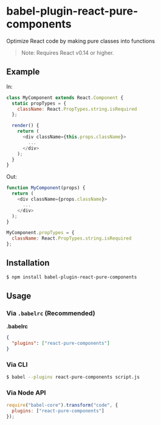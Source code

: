 # babel-plugin-react-pure-components

Optimize React code by making pure classes into functions

> Note: Requires React v0.14 or higher.

## Example

In:

```js
class MyComponent extends React.Component {
  static propTypes = {
    className: React.PropTypes.string.isRequired
  };

  render() {
    return (
      <div className={this.props.className}>
        ...
      </div>
    );
  }
}
```

Out:

```js
function MyComponent(props) {
  return (
    <div className={props.className}>
      ...
    </div>
  );
}

MyComponent.propTypes = {
  className: React.PropTypes.string.isRequired
};
```

## Installation

```sh
$ npm install babel-plugin-react-pure-components
```

## Usage

### Via `.babelrc` (Recommended)

**.babelrc**

```json
{
  "plugins": ["react-pure-components"]
}
```

### Via CLI

```sh
$ babel --plugins react-pure-components script.js
```

### Via Node API

```javascript
require("babel-core").transform("code", {
  plugins: ["react-pure-components"]
});
```
